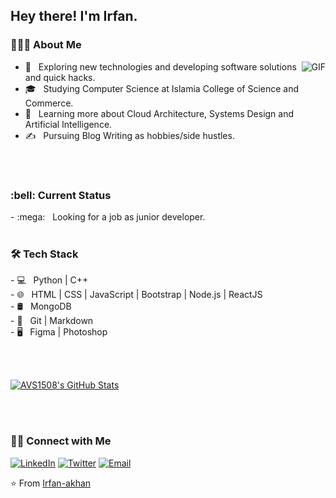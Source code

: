 <h2> Hey there! I'm Irfan.</h2> 

<h3> 👨🏻‍💻 About Me </h3>


<p align="left">
 <img align="right" alt="GIF" src="https://media.giphy.com/media/13HgwGsXF0aiGY/giphy.gif" />


- 🤔 &nbsp; Exploring new technologies and developing software solutions and quick hacks. 
- 🎓 &nbsp; Studying Computer Science at Islamia College of Science and Commerce.
- 🌱 &nbsp; Learning more about Cloud Architecture, Systems Design and Artificial Intelligence. 
- ✍️ &nbsp; Pursuing Blog Writing as hobbies/side hustles. 
</p>
<br/>
<br/>
<h3> :bell: Current Status </h3>
- :mega: &nbsp;  Looking for a job as junior developer.
<br/>
<br/>
<h3>🛠 Tech Stack</h3>
<p>
- 💻 &nbsp; Python | C++ <br/>
- 🌐 &nbsp; HTML | CSS | JavaScript | Bootstrap | Node.js | ReactJS   <br/>
- 🛢 &nbsp; MongoDB <br/>
- 🔧 &nbsp; Git | Markdown <br/>
- 🖥 &nbsp; Figma | Photoshop <br/>
 </p>
<br/>
<br/>

[![AVS1508's GitHub Stats](https://github-readme-stats.vercel.app/api?username=Irfan-akhan&show_icons=true)](https://github.com/Irfan-akhan)

<br/>
<br/>
<h3> 🤝🏻 Connect with Me </h3>

<p ">
<a href="https://www.linkedin.com/in/irfan-khan-4a40b31b4/" target="_blank"><img src="https://img.shields.io/badge/LinkedIn-%230077B5.svg?&style=flat-square&logo=linkedin&logoColor=white" alt="LinkedIn"></a>
<a href="https://twitter.com/stupidlymoron" target="_blank"><img src="https://img.shields.io/badge/-Twitter-1da1f2?style=flat-square&labelColor=1da1f2&logo=twitter&logoColor=white" alt="Twitter"></a> 
 <a href="mailto:khanirfan.work@gmail.com"><img alt="Email" src="https://img.shields.io/badge/Email-khanirfan.work@gmail.com-blue?style=flat-square&logo=gmail"></a>
</p>

⭐️ From [Irfan-akhan](https://github.com/Irfan-akhan)

